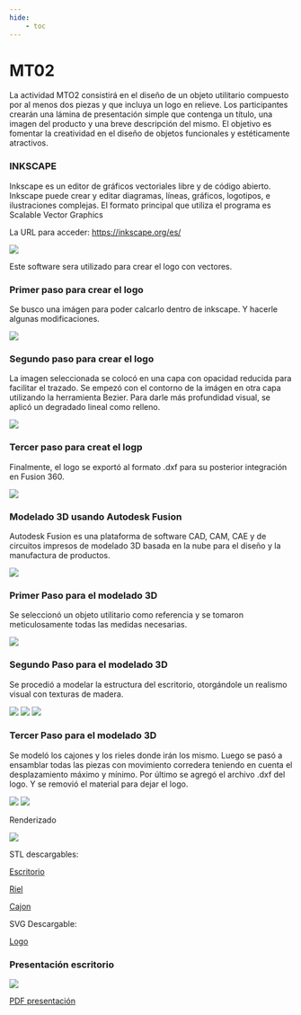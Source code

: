```yaml
---
hide:
    - toc
---
```


# MT02

La actividad MTO2 consistirá en el diseño de un objeto utilitario compuesto por al menos dos piezas y que incluya un logo en relieve. Los participantes crearán una lámina de presentación simple que contenga un título, una imagen del producto y una breve descripción del mismo. El objetivo es fomentar la creatividad en el diseño de objetos funcionales y estéticamente atractivos.

### INKSCAPE

Inkscape es un editor de gráficos vectoriales libre y de código abierto. Inkscape puede crear y editar diagramas, líneas, gráficos, logotipos, e ilustraciones complejas. El formato principal que utiliza el programa es Scalable Vector Graphics

La URL para acceder: https://inkscape.org/es/

![](../images/MT02/image_MT02_1.png)

Este software sera utilizado para crear el logo con vectores.

### Primer paso para crear el logo

Se busco una imágen para poder calcarlo dentro de inkscape. Y hacerle algunas modificaciones.

![](../images/MT02/logo1.jpg)

### Segundo paso para crear el logo

La imagen seleccionada se colocó en una capa con opacidad reducida para facilitar el trazado. Se empezó con el contorno de la imágen en otra capa utilizando la herramienta Bezier. Para darle más profundidad visual, se aplicó un degradado lineal como relleno.

![](../images/MT02/image_MT02_2.png)

### Tercer paso para creat el logp

Finalmente, el logo se exportó al formato .dxf para su posterior integración en Fusion 360.

![](../images/MT02/image_MT02_3.png)

### Modelado 3D usando Autodesk Fusion 

Autodesk Fusion es una plataforma de software CAD, CAM, CAE y de circuitos impresos de modelado 3D basada en la nube para el diseño y la manufactura de productos.

![](../images/MT02/image_MT02_4.png)

### Primer Paso para el modelado 3D

Se seleccionó un objeto utilitario como referencia y se tomaron meticulosamente todas las medidas necesarias.

![](../images/MT02/image_MT02_5.png)

### Segundo Paso para el modelado 3D

Se procedió a modelar la estructura del escritorio, otorgándole un realismo visual con texturas de madera.

![](../images/MT02/image_MT02_6.png)
![](../images/MT02/image_MT02_7.png)
![](../images/MT02/image_MT02_8.png)

### Tercer Paso para el modelado 3D

Se modeló los cajones y los rieles donde irán los mismo. Luego se pasó a ensamblar todas las piezas con movimiento corredera teniendo en cuenta el desplazamiento máximo y mínimo. Por último se agregó el archivo .dxf del logo. Y se removió el material para dejar el logo.

![](../images/MT02/image_MT02_9.png)
![](../images/MT02/image_MT02_10.png)

Renderizado

![](../images/MT02/image_MT02_11.png)

STL descargables:

[Escritorio](https://drive.google.com/file/d/1OAFgz5Jq5UuRs-o-iucL_4bZXJSXczTc/view?usp=sharing)

[Riel](https://drive.google.com/file/d/1v-0yRHzpsqPDpO5zWuIDzm9sWxcLNonb/view?usp=sharing)

[Cajon](https://drive.google.com/file/d/1u6jlrt5HBYyK4zFrBTnVCAli7wSfT3QO/view?usp=sharing)

SVG Descargable:

[Logo](https://drive.google.com/file/d/1RLfONKZYy3gfTo7AExZfMajiqSh2bcb4/view?usp=sharing)

### Presentación escritorio

![](../images/MT02/Escritorio.png)

[PDF presentación](https://drive.google.com/file/d/1tjjAcNHcweR4EdEh4VDAtWbCkC6JOJMa/view?usp=sharing)
